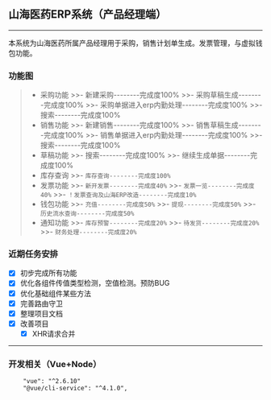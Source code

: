 ##  山海医药ERP系统（产品经理端）
---
本系统为山海医药所属产品经理用于采购，销售计划单生成。发票管理，与虚拟钱包功能。

### 功能图
>+ 采购功能
    >>- 新建采购--------完成度100%
    >>- 采购草稿生成--------完成度100%
    >>- 采购单据进入erp内勤处理--------完成度100%
    >>- 搜索--------完成度100%
>+ 销售功能
    >>- 新建销售--------完成度100%
    >>- 销售草稿生成--------完成度100%
    >>- 销售单据进入erp内勤处理--------完成度100%
    >>- 搜索--------完成度100%
>+ 草稿功能
    >>- 搜索--------完成度100%
    >>- 继续生成单据--------完成度100%
>+ 库存查询
    >>- `库存查询--------完成度100%` 
>+ 发票功能
    >>- `新开发票--------完成度40%`
    >>- `发票一览--------完成度40%`
    >>- `！发票查询及山海ERP改造--------完成度10% `
>+ 钱包功能
    >>- `充值--------完成度50%`
    >>- `提现--------完成度50%`
    >>- `历史流水查询--------完成度50% `
>+ 通知功能
    >>- `库存预警--------完成度20%`
    >>- `待发货--------完成度20%`
    >>- `财务处理--------完成度20%` 
### 近期任务安排
- [x] 初步完成所有功能
- [x] 优化各组件传值类型检测，空值检测。预防BUG
- [x] 优化基础组件某些方法
- [x] 完善路由守卫
- [x] 整理项目文档
- [x] 改善项目
    - [x] XHR请求合并
---------------------

### 开发相关（Vue+Node） 
```
    "vue": "^2.6.10"
    "@vue/cli-service": "^4.1.0",
```  

